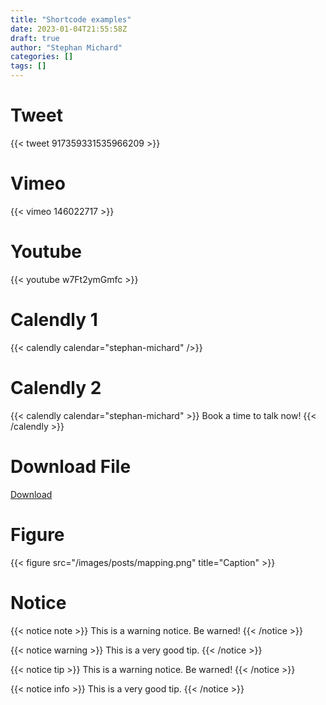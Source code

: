 ```yaml
---
title: "Shortcode examples"
date: 2023-01-04T21:55:58Z
draft: true
author: "Stephan Michard"
categories: []
tags: []
---
```



# Tweet
{{< tweet 917359331535966209 >}}

# Vimeo
{{< vimeo 146022717 >}}

# Youtube
{{< youtube w7Ft2ymGmfc >}}


# Calendly 1

{{< calendly calendar="stephan-michard" />}}

# Calendly 2

{{< calendly calendar="stephan-michard" >}}
  Book a time to talk now!
{{< /calendly >}}

# Download File
[Download](/documents/test.pdf)

# Figure
{{< figure src="/images/posts/mapping.png" title="Caption" >}}

# Notice
{{< notice note >}}
This is a warning notice. Be warned!
{{< /notice >}}

{{< notice warning >}}
This is a very good tip.
{{< /notice >}}

{{< notice tip >}}
This is a warning notice. Be warned!
{{< /notice >}}

{{< notice info >}}
This is a very good tip.
{{< /notice >}}
